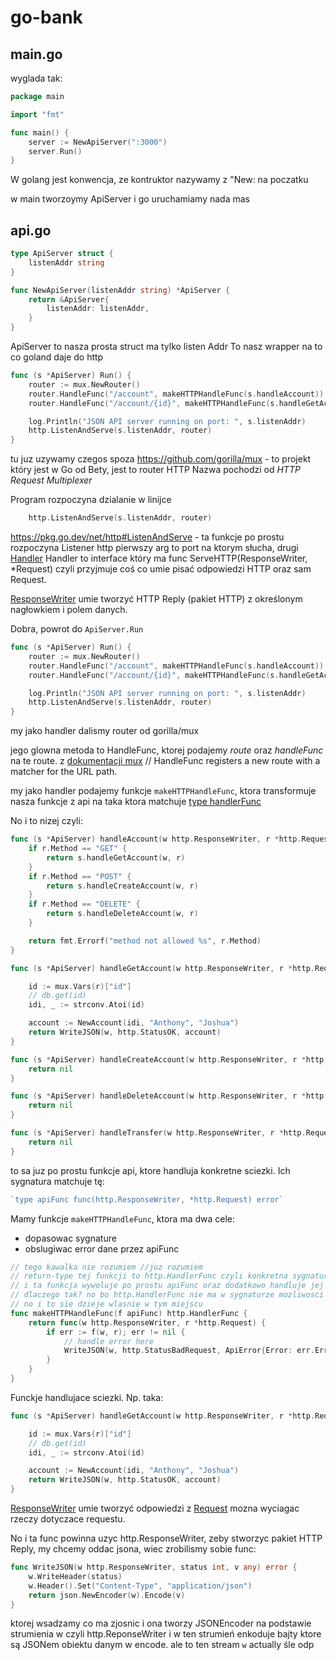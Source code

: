 # go-bank

## main.go 
wyglada tak:
```go
package main

import "fmt"

func main() {
	server := NewApiServer(":3000")
	server.Run()
}
```

W golang jest konwencja, ze kontruktor nazywamy z "New: na poczatku

w main tworzoymy ApiServer i go uruchamiamy nada mas

## api.go
```go
type ApiServer struct {
	listenAddr string
}

func NewApiServer(listenAddr string) *ApiServer {
	return &ApiServer{
		listenAddr: listenAddr,
	}
}
```
ApiServer to nasza prosta struct ma tylko listen Addr
To nasz wrapper na to co goland daje do http


```go
func (s *ApiServer) Run() {
	router := mux.NewRouter()
	router.HandleFunc("/account", makeHTTPHandleFunc(s.handleAccount))
	router.HandleFunc("/account/{id}", makeHTTPHandleFunc(s.handleGetAccount))

	log.Println("JSON API server running on port: ", s.listenAddr)
	http.ListenAndServe(s.listenAddr, router)
}
```
tu juz uzywamy czegos spoza
https://github.com/gorilla/mux - to projekt który jest w Go od Bety, jest to router HTTP
Nazwa pochodzi od *HTTP Request Multiplexer* 

Program rozpoczyna dzialanie w linijce
```go
	http.ListenAndServe(s.listenAddr, router)
```
https://pkg.go.dev/net/http#ListenAndServe - ta funkcje po prostu rozpoczyna Listener http
pierwszy arg to port na ktorym słucha, drugi [Handler](https://pkg.go.dev/net/http#Handler)
Handler to interface który ma func ServeHTTP(ResponseWriter, *Request)
czyli przyjmuje coś co umie pisać odpowiedzi HTTP oraz sam Request.

[ResponseWriter](https://pkg.go.dev/net/http#ResponseWriter) umie tworzyć HTTP Reply (pakiet HTTP)
z określonym nagłowkiem i polem danych.

Dobra, powrot do `ApiServer.Run`
```go
func (s *ApiServer) Run() {
	router := mux.NewRouter()
	router.HandleFunc("/account", makeHTTPHandleFunc(s.handleAccount))
	router.HandleFunc("/account/{id}", makeHTTPHandleFunc(s.handleGetAccount))

	log.Println("JSON API server running on port: ", s.listenAddr)
	http.ListenAndServe(s.listenAddr, router)
}
```

my jako handler dalismy router od gorilla/mux

jego glowna metoda to HandleFunc, ktorej podajemy *route* oraz *handleFunc* na te route.
z [dokumentacji mux](https://github.com/gorilla/mux/blob/main/mux.go) // HandleFunc registers a new route with a matcher for the URL path.

my jako handler podajemy funkcje `makeHTTPHandleFunc`, ktora transformuje nasza funkcje z api na taka ktora matchuje [type handlerFunc](https://pkg.go.dev/net/http#HandlerFunc)


No i to nizej czyli:

```go
func (s *ApiServer) handleAccount(w http.ResponseWriter, r *http.Request) error {
	if r.Method == "GET" {
		return s.handleGetAccount(w, r)
	}
	if r.Method == "POST" {
		return s.handleCreateAccount(w, r)
	}
	if r.Method == "DELETE" {
		return s.handleDeleteAccount(w, r)
	}

	return fmt.Errorf("method not allowed %s", r.Method)
}

func (s *ApiServer) handleGetAccount(w http.ResponseWriter, r *http.Request) error {

	id := mux.Vars(r)["id"]
	// db.get(id)
	idi, _ := strconv.Atoi(id)

	account := NewAccount(idi, "Anthony", "Joshua")
	return WriteJSON(w, http.StatusOK, account)
}

func (s *ApiServer) handleCreateAccount(w http.ResponseWriter, r *http.Request) error {
	return nil
}

func (s *ApiServer) handleDeleteAccount(w http.ResponseWriter, r *http.Request) error {
	return nil
}

func (s *ApiServer) handleTransfer(w http.ResponseWriter, r *http.Request) error {
	return nil
}
```
to sa juz po prostu funkcje api, ktore handluja konkretne sciezki.
Ich sygnatura matchuje tę:
```go
`type apiFunc func(http.ResponseWriter, *http.Request) error`
```

Mamy funkcje `makeHTTPHandleFunc`, ktora ma dwa cele:
- dopasowac sygnature
- obslugiwac error dane przez apiFunc
```go
// tego kawalka nie rozumiem //juz rozumiem
// return-type tej funkcji to http.HandlerFunc czyli konkretna sygnatura funkcji `type HandlerFunc func(ResponseWriter, *Request)` cos co rozumie router HTTP
// i ta funkcja wywoluje po prostu apiFunc oraz dodatkowo handluje jej ewentualny error
// dlaczego tak? no bo http.HandlerFunc nie ma w sygnaturze mozliwosci zwracania error, a my chcielibysmy je oblsugiwac
// no i to sie dzieje wlasnie w tym miejscu
func makeHTTPHandleFunc(f apiFunc) http.HandlerFunc {
	return func(w http.ResponseWriter, r *http.Request) {
		if err := f(w, r); err != nil {
			// handle error here
			WriteJSON(w, http.StatusBadRequest, ApiError{Error: err.Error()})
		}
	}
}
```

Funckje handlujace sciezki. Np. taka:

```go
func (s *ApiServer) handleGetAccount(w http.ResponseWriter, r *http.Request) error {

	id := mux.Vars(r)["id"]
	// db.get(id)
	idi, _ := strconv.Atoi(id)

	account := NewAccount(idi, "Anthony", "Joshua")
	return WriteJSON(w, http.StatusOK, account)
}
```
[ResponseWriter](https://pkg.go.dev/net/http#ResponseWriter) umie tworzyć odpowiedzi
z [Request](https://pkg.go.dev/net/http#Request) mozna wyciagac rzeczy dotyczace requestu.

No i ta func powinna uzyc http.ResponseWriter, zeby stworzyc pakiet HTTP Reply,
my chcemy oddac jsona, wiec zrobilismy sobie func:
```go
func WriteJSON(w http.ResponseWriter, status int, v any) error {
	w.WriteHeader(status)
	w.Header().Set("Content-Type", "application/json")
	return json.NewEncoder(w).Encode(v)
}
```
ktorej wsadzamy co ma zjosnic i ona tworzy JSONEncoder na podstawie strumienia w czyli http.ReponseWriter i w ten strumień enkoduje bajty ktore są JSONem obiektu danym w encode.
ale to ten stream `w` actually śle odp

